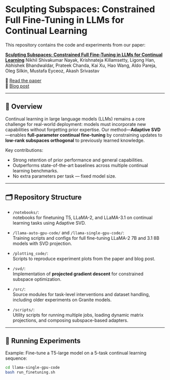 # Sculpting Subspaces: Constrained Full Fine-Tuning in LLMs for Continual Learning

This repository contains the code and experiments from our paper:

**[Sculpting Subspaces: Constrained Full Fine-Tuning in LLMs for Continual Learning](https://arxiv.org/abs/2504.07097)**
Nikhil Shivakumar Nayak, Krishnateja Killamsetty, Ligong Han, Abhishek Bhandwaldar, Prateek Chanda, Kai Xu, Hao Wang, Aldo Pareja, Oleg Silkin, Mustafa Eyceoz, Akash Srivastav

📖 [Read the paper](https://arxiv.org/abs/2504.07097)  
🧠 [Blog post](https://ai-innovation.team/blog/orthogonal-subspace-learning)

---

## 🚀 Overview

Continual learning in large language models (LLMs) remains a core challenge for real-world deployment: models must incorporate new capabilities without forgetting prior expertise. Our method—**Adaptive SVD**—enables **full-parameter continual fine-tuning** by constraining updates to **low-rank subspaces orthogonal** to previously learned knowledge.

Key contributions:

- Strong retention of prior performance and general capabilities.
- Outperforms state-of-the-art baselines across multiple continual learning benchmarks.
- No extra parameters per task — fixed model size.

---

## 🗂️ Repository Structure

- `/notebooks/`:  
  notebooks for finetuning T5, LLaMA-2, and LLaMA-3.1 on continual learning tasks using Adaptive SVD.
  
- `/llama-auto-gpu-code/` and `/llama-single-gpu-code/`:  
  Training scripts and configs for full fine-tuning LLaMA-2 7B and 3.1 8B models with SVD projection.

- `/plotting_code/`:  
  Scripts to reproduce experiment plots from the paper and blog post.

- `/svd/`:  
  Implementation of **projected gradient descent** for constrained subspace optimization.

- `/src/`:  
  Source modules for task-level interventions and dataset handling, including older experiments on Granite models.

- `/scripts/`:  
  Utility scripts for running multiple jobs, loading dynamic matrix projections, and composing subspace-based adapters.

---

## 🧪 Running Experiments

Example: Fine-tune a T5-large model on a 5-task continual learning sequence:

```bash
cd llama-single-gpu-code
bash run_finetuning.sh